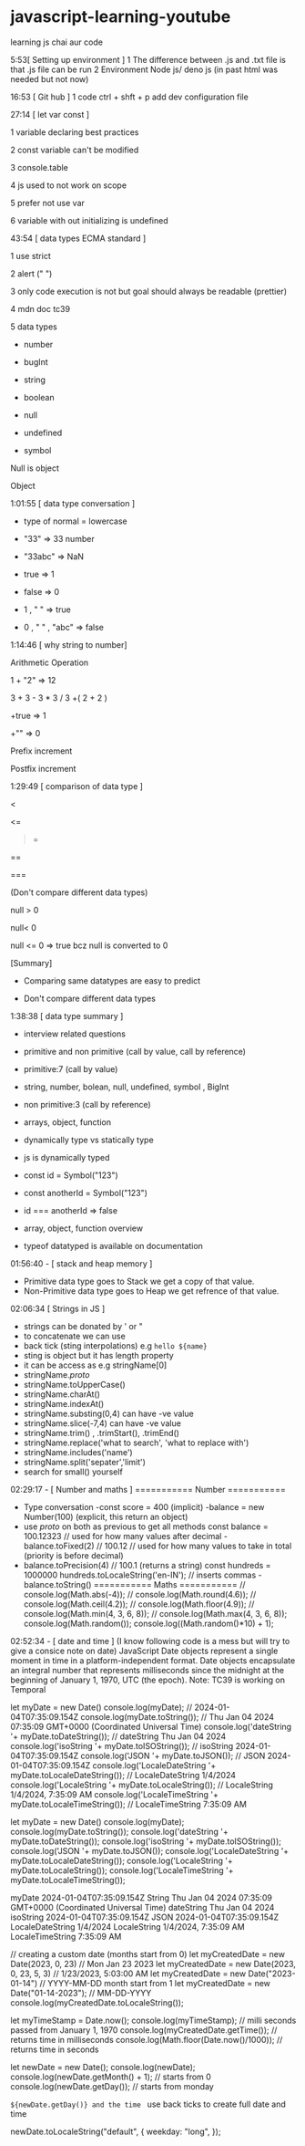 # javascript-learning-youtube
learning js chai aur code

5:53[ Setting up environment ] 
1 The difference between .js and .txt file is that .js file can be run
2 Environment Node js/ deno js (in past html was needed but not now)

16:53 [ Git hub ]
1 code 
    ctrl  + shft + p add dev configuration file

27:14 [ let var const ]

1 variable declaring best practices 

2 const variable can't be modified 

3 console.table

4 js used to not work on scope

5 prefer not use var

6 variable with out initializing is undefined


43:54 [ data types ECMA standard ]

1 use strict 

2 alert (" ")

3 only code execution is not but goal should always be readable (prettier)

4 mdn doc tc39

5 data types

   - number

   - bugInt

   - string

   - boolean

   - null

   - undefined 

   - symbol 

Null is object


Object


1:01:55 [ data type conversation ]


- type of normal = lowercase

- "33" => 33 number

- "33abc" => NaN 

- true => 1

- false => 0

- 1  , " "  => true

- 0 , " " , "abc" => false


1:14:46 [ why string to number]

Arithmetic Operation

1 + "2" => 12

3 + 3 - 3 * 3 / 3 +( 2 + 2 )

+true  => 1

+""  => 0

Prefix increment

Postfix increment 


1:29:49 [ comparison of data type ]

>

<

<=

>=

==

===

(Don't compare different data types)

null > 0

null< 0

null <= 0 => true bcz null is converted to 0

[Summary]

- Comparing same datatypes are easy to predict 

- Don't compare different data types



1:38:38 [ data type summary ]

- interview related questions 

- primitive and non primitive (call by value, call by reference)

- primitive:7 (call by value)

- string, number, bolean, null, undefined, symbol , BigInt

- non primitive:3 (call by reference)

- arrays, object, function 


- dynamically type vs statically type

- js is dynamically typed

- const id = Symbol("123")

- const anotherId = Symbol("123")

- id === anotherId => false

- array, object, function overview 

- typeof datatyped is available on documentation 


01:56:40  -  [ stack and heap memory ]
- Primitive data type goes to Stack we get a copy of that value.
- Non-Primitive data type goes to Heap we get refrence of that value.  

02:06:34 [ Strings in JS ]
- strings can be donated by ' or "
- to concatenate we can use 
- back tick (sting interpolations)
e.g `hello ${name}`
- sting is object but it has length property
- it can be access as
e.g stringName[0]
- stringName._proto_
- stringName.toUpperCase()
- stringName.charAt()
- stringName.indexAt()
- stringName.substing(0,4) can have -ve value
- stringName.slice(-7,4) can have -ve value
- stringName.trim() , .trimStart(), .trimEnd()
- stringName.replace('what to search', 'what to replace with')
- stringName.includes('name')
- stringName.split('sepater','limit')
- search for small() yourself

02:29:17 -  [ Number and maths ]
=========== Number ===========
- Type conversation 
-const score = 400 (implicit)
-balance = new Number(100) (explicit, this return an object)
- use _proto_ on both as previous to get all methods
const balance = 100.12323 
// used for how many values after decimal
-balance.toFixed(2) // 100.12
// used for how many values to take in total (priority is before decimal)
- balance.toPrecision(4) // 100.1 (returns a string)
const hundreds = 1000000
hundreds.toLocaleString('en-IN'); // inserts commas
-balance.toString()
=========== Maths ===========
// console.log(Math.abs(-4));
// console.log(Math.round(4.6));
// console.log(Math.ceil(4.2));
// console.log(Math.floor(4.9));
// console.log(Math.min(4, 3, 6, 8));
// console.log(Math.max(4, 3, 6, 8));
console.log(Math.random());
console.log((Math.random()*10) + 1);

02:52:34  -  [ date and time ] (I know following code is a mess but will try to give a consice note on date)
JavaScript Date objects represent a single moment in time in a platform-independent format. Date objects encapsulate an integral number that represents milliseconds since the midnight at the beginning of January 1, 1970, UTC (the epoch).
Note: TC39 is working on Temporal

let myDate = new Date() 
console.log(myDate); // 2024-01-04T07:35:09.154Z
console.log(myDate.toString()); // Thu Jan 04 2024 07:35:09 GMT+0000 (Coordinated Universal Time)
console.log('dateString '+ myDate.toDateString()); // dateString Thu Jan 04 2024
console.log('isoString '+ myDate.toISOString()); // isoString 2024-01-04T07:35:09.154Z
console.log('JSON '+ myDate.toJSON()); // JSON 2024-01-04T07:35:09.154Z
console.log('LocaleDateString '+ myDate.toLocaleDateString()); // LocaleDateString 1/4/2024
console.log('LocaleString '+ myDate.toLocaleString()); // LocaleString 1/4/2024, 7:35:09 AM
console.log('LocaleTimeString '+ myDate.toLocaleTimeString()); // LocaleTimeString 7:35:09 AM

let myDate = new Date()
console.log(myDate);
console.log(myDate.toString());
console.log('dateString '+ myDate.toDateString());
console.log('isoString '+ myDate.toISOString());
console.log('JSON '+ myDate.toJSON());
console.log('LocaleDateString '+ myDate.toLocaleDateString());
console.log('LocaleString '+ myDate.toLocaleString());
console.log('LocaleTimeString '+ myDate.toLocaleTimeString());

myDate 2024-01-04T07:35:09.154Z
String Thu Jan 04 2024 07:35:09 GMT+0000 (Coordinated Universal Time)
dateString Thu Jan 04 2024
isoString 2024-01-04T07:35:09.154Z
JSON 2024-01-04T07:35:09.154Z
LocaleDateString 1/4/2024
LocaleString 1/4/2024, 7:35:09 AM
LocaleTimeString 7:35:09 AM

// creating a custom date (months start from 0)
let myCreatedDate = new Date(2023, 0, 23) // Mon Jan 23 2023
let myCreatedDate = new Date(2023, 0, 23, 5, 3) // 1/23/2023, 5:03:00 AM
let myCreatedDate = new Date("2023-01-14") // YYYY-MM-DD month start from 1
let myCreatedDate = new Date("01-14-2023");
// MM-DD-YYYY console.log(myCreatedDate.toLocaleString());

let myTimeStamp = Date.now();
console.log(myTimeStamp); // milli seconds passed from January 1, 1970
console.log(myCreatedDate.getTime()); // returns time in milliseconds
console.log(Math.floor(Date.now()/1000)); // returns time in seconds

let newDate = new Date();
console.log(newDate);
console.log(newDate.getMonth() + 1); // starts from 0
console.log(newDate.getDay()); // starts from monday

`${newDate.getDay()} and the time ` use back ticks to create full date and time

newDate.toLocaleString("default", {
  weekday: "long",
}); 
